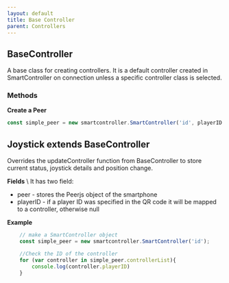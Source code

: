 ```yaml
---
layout: default
title: Base Controller
parent: Controllers
---
```


## BaseController
A base class for creating controllers. It is a default controller created in SmartController on connection unless a specific controller class is selected. 

### Methods

**Create a Peer** 
```javascript
const simple_peer = new smartcontroller.SmartController('id', playerID = null); 
```

## Joystick extends BaseController
Overrides the updateController function from BaseController to store current status, joystick details and position change.

**Fields**  \\
 It has two field:
 * peer - stores the Peerjs object of the smartphone
 * playerID - if a player ID was specified in the QR code it will be mapped to a controller, otherwise null


**Example**
```javascript
    // make a SmartController object
    const simple_peer = new smartcontroller.SmartController('id'); 

    //Check the ID of the controller
    for (var controller in simple_peer.controllerList){
        console.log(controller.playerID)
    }
```
